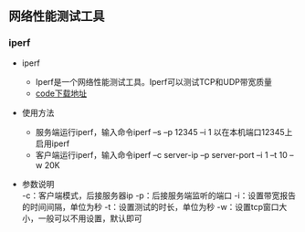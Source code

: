 ## 网络性能测试工具

### iperf
* iperf
    - Iperf是一个网络性能测试工具。Iperf可以测试TCP和UDP带宽质量
    - [code下载地址](https://code.google.com/archive/p/iperf/downloads)

* 使用方法
    - 服务端运行iperf，输入命令iperf –s –p 12345 –i 1 以在本机端口12345上启用iperf
    - 客户端运行iperf，输入命令iperf –c server-ip –p server-port –i 1 –t 10 –w 20K

* 参数说明  
-c：客户端模式，后接服务器ip
-p：后接服务端监听的端口
-i：设置带宽报告的时间间隔，单位为秒
-t：设置测试的时长，单位为秒
-w：设置tcp窗口大小，一般可以不用设置，默认即可
